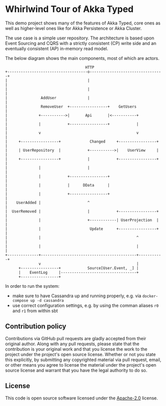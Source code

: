 # Whirlwind Tour of Akka Typed #

This demo project shows many of the features of Akka Typed, core ones as well as higher-level ones
like for Akka Persistence or Akka Cluster.

The use case is a simple user repository. The architecture is based upon Event Sourcing and CQRS
with a strictly consistent (CP) write side and an eventually consistent (AP) in-memory read model.

The below diagram shows the main components, most of which are actors.

```
                                    HTTP
+------------------------------------o---------------------------------+
|                                    |                                 |
|                                    |                                 |
|               AddUser              |                                 |
|               RemoveUser  +-----------------+    GetUsers            |
|              +----------->|       Api       |<-----------+           |
|              |            +-----------------+            |           |
|              v                                           v           |
|     +-----------------+             Changed     +-----------------+  |
|     | UserRepository  |            +----------->|    UserView     |  |
|     +-----------------+            |            +-----------------+  |
|              |                     |                                 |
|              |            +-----------------+                        |
|              |            |      DData      |                        |
|              |            +-----------------+                        |
|    UserAdded |                     ^                                 |
|  UserRemoved |                     |            +-----------------+  |
|              |                     +------------| UserProjection  |  |
|              |                      Update      +-----------------+  |
|              |                                           ^           |
|              |                                           |           |
+--------------+-------------------------------------------+-----------+
               v                                           |
      +-----------------+            Source[User.Event, _] |
      |    EventLog     |----------------------------------+
      +-----------------+
```

In order to run the system:
- make sure to have Cassandra up and running properly, e.g. via `docker-compose up -d cassandra`
- use correct configuration settings, e.g. by using the comman aliases `r0` and `r1` from within sbt  

## Contribution policy ##

Contributions via GitHub pull requests are gladly accepted from their original author. Along with
any pull requests, please state that the contribution is your original work and that you license
the work to the project under the project's open source license. Whether or not you state this
explicitly, by submitting any copyrighted material via pull request, email, or other means you
agree to license the material under the project's open source license and warrant that you have the
legal authority to do so.

## License ##

This code is open source software licensed under the
[Apache-2.0](http://www.apache.org/licenses/LICENSE-2.0) license.
